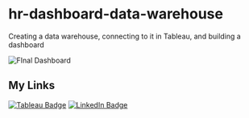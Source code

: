 # hr-dashboard-data-warehouse
Creating a data warehouse, connecting to it in Tableau, and building a dashboard

![FInal Dashboard](https://github.com/user-attachments/assets/cfc5cf15-c874-4a71-968c-0857bf1fc5e9)


## My Links

[![Tableau Badge](https://img.shields.io/badge/Tableau-E97627?style=for-the-badge&logo=Tableau&logoColor=white)](https://public.tableau.com/app/profile/stewartrobertson/vizzes) [![LinkedIn Badge](https://img.shields.io/badge/LinkedIn-0077B5?style=for-the-badge&logo=linkedin&logoColor=white)](https://www.linkedin.com/in/stewart-robertson-data/)
